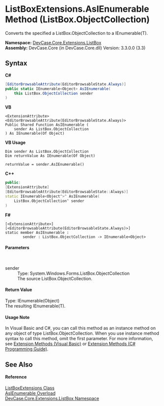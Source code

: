 # ListBoxExtensions.AsIEnumerable Method (ListBox.ObjectCollection)
 

Converts the specified a ListBox.ObjectCollection to a IEnumerable(T).

**Namespace:**&nbsp;<a href="N_DevCase_Core_Extensions_ListBox">DevCase.Core.Extensions.ListBox</a><br />**Assembly:**&nbsp;DevCase.Core (in DevCase.Core.dll) Version: 3.3.0.0 (3.3)

## Syntax

**C#**<br />
``` C#
[EditorBrowsableAttribute(EditorBrowsableState.Always)]
public static IEnumerable<Object> AsIEnumerable(
	this ListBox.ObjectCollection sender
)
```

**VB**<br />
``` VB
<ExtensionAttribute>
<EditorBrowsableAttribute(EditorBrowsableState.Always)>
Public Shared Function AsIEnumerable ( 
	sender As ListBox.ObjectCollection
) As IEnumerable(Of Object)
```

**VB Usage**<br />
``` VB Usage
Dim sender As ListBox.ObjectCollection
Dim returnValue As IEnumerable(Of Object)

returnValue = sender.AsIEnumerable()
```

**C++**<br />
``` C++
public:
[ExtensionAttribute]
[EditorBrowsableAttribute(EditorBrowsableState::Always)]
static IEnumerable<Object^>^ AsIEnumerable(
	ListBox.ObjectCollection^ sender
)
```

**F#**<br />
``` F#
[<ExtensionAttribute>]
[<EditorBrowsableAttribute(EditorBrowsableState.Always)>]
static member AsIEnumerable : 
        sender : ListBox.ObjectCollection -> IEnumerable<Object> 

```


#### Parameters
&nbsp;<dl><dt>sender</dt><dd>Type: System.Windows.Forms.ListBox.ObjectCollection<br />The source ListBox.ObjectCollection.</dd></dl>

#### Return Value
Type: IEnumerable(Object)<br />The resulting IEnumerable(T).

#### Usage Note
In Visual Basic and C#, you can call this method as an instance method on any object of type ListBox.ObjectCollection. When you use instance method syntax to call this method, omit the first parameter. For more information, see <a href="https://docs.microsoft.com/dotnet/visual-basic/programming-guide/language-features/procedures/extension-methods">Extension Methods (Visual Basic)</a> or <a href="https://docs.microsoft.com/dotnet/csharp/programming-guide/classes-and-structs/extension-methods">Extension Methods (C# Programming Guide)</a>.

## See Also


#### Reference
<a href="T_DevCase_Core_Extensions_ListBox_ListBoxExtensions">ListBoxExtensions Class</a><br /><a href="Overload_DevCase_Core_Extensions_ListBox_ListBoxExtensions_AsIEnumerable">AsIEnumerable Overload</a><br /><a href="N_DevCase_Core_Extensions_ListBox">DevCase.Core.Extensions.ListBox Namespace</a><br />
